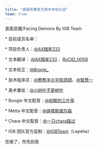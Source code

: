 ```yaml
---
title: "直面恶魔官方简中本地化组"
team: true
---
```


直面恶魔/Facing Demons By IGB Team

\* 目前成员名单：

<!-- prettier-ignore -->
\* 项目负责人：[@AX暗星233](https://space.bilibili.com/443074427)

\* 文本翻译： [@AX暗星233](https://space.bilibili.com/443074427) 、[RoCtD_14159](https://space.bilibili.com/283586183)

\* 文本校正：[@Bronie\_](https://space.bilibili.com/616770040)

\* 技术程序员：[@憨憨羊の宇航鸽鸽](https://space.bilibili.com/252906762)、[@智慧一](https://space.bilibili.com/429803290)

\* 美术重绘：[@小树叶不是树叶](https://space.bilibili.com/500995957)

\* Boogie 中文配音：[@抑郁的三叶草](https://space.bilibili.com/694165479)

\* Metta 中文配音：[@纳塔斯威尔森](https://space.bilibili.com/279554110)

<!-- prettier-ignore -->
\* Chara 中文配音：[@一只chara路过](https://space.bilibili.com/478857921)

\* IGB 团队官方监制：[@IGBTeam](https://space.bilibili.com/1603675278)（Lepeha）

在做了，你先别急
